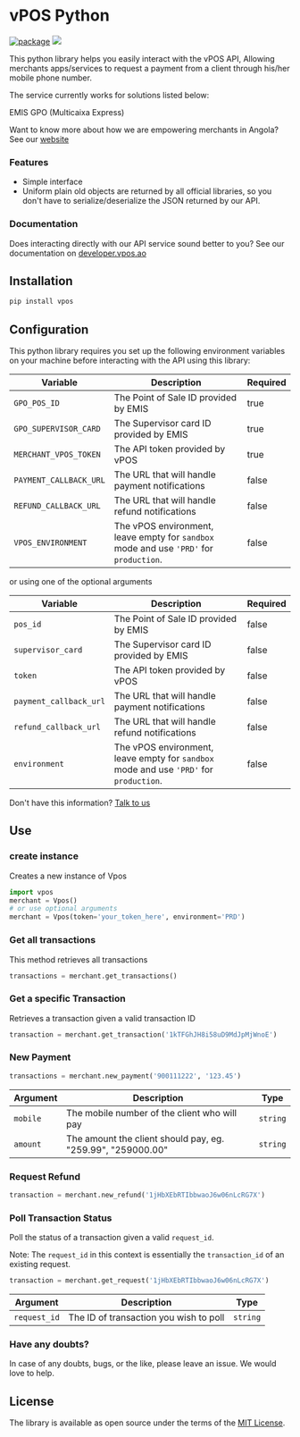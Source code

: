 # vPOS Python

[![package](https://github.com/v-pos/vpos-python/actions/workflows/python-package.yml/badge.svg)](https://github.com/v-pos/vpos-python/actions/workflows/python-package.yml)
[![](https://img.shields.io/badge/vPOS-OpenSource-blue.svg)](https://www.vpos.ao)

This python library helps you easily interact with the vPOS API,
Allowing merchants apps/services to request a payment from a client through his/her mobile phone number.

The service currently works for solutions listed below:

EMIS GPO (Multicaixa Express)

Want to know more about how we are empowering merchants in Angola? See our [website](https://vpos.ao)

### Features
- Simple interface
- Uniform plain old objects are returned by all official libraries, so you don't have
to serialize/deserialize the JSON returned by our API.

### Documentation
Does interacting directly with our API service sound better to you? 
See our documentation on [developer.vpos.ao](https://developer.vpos.ao)

## Installation

```python
pip install vpos
```

## Configuration
This python library requires you set up the following environment variables on your machine before interacting with
the API using this library:

| Variable | Description | Required |
| --- | --- | --- |
| `GPO_POS_ID` | The Point of Sale ID provided by EMIS | true |
| `GPO_SUPERVISOR_CARD` | The Supervisor card ID provided by EMIS | true |
| `MERCHANT_VPOS_TOKEN` | The API token provided by vPOS | true |
| `PAYMENT_CALLBACK_URL` | The URL that will handle payment notifications | false |
| `REFUND_CALLBACK_URL` | The URL that will handle refund notifications | false |
| `VPOS_ENVIRONMENT` | The vPOS environment, leave empty for `sandbox` mode and use `'PRD'` for `production`.  | false |

or using one of the optional arguments

| Variable | Description | Required |
| --- | --- | --- |
| `pos_id` | The Point of Sale ID provided by EMIS | false |
| `supervisor_card` | The Supervisor card ID provided by EMIS | false |
| `token` | The API token provided by vPOS | false |
| `payment_callback_url` | The URL that will handle payment notifications | false |
| `refund_callback_url` | The URL that will handle refund notifications | false |
| `environment` | The vPOS environment, leave empty for `sandbox` mode and use `'PRD'` for `production`.  | false |

Don't have this information? [Talk to us](suporte@vpos.ao)

## Use

### create instance
Creates a new instance of Vpos
```python
import vpos
merchant = Vpos()
# or use optional arguments
merchant = Vpos(token='your_token_here', environment='PRD')
```

### Get all transactions
This method retrieves all transactions
```python
transactions = merchant.get_transactions()
```

### Get a specific Transaction
Retrieves a transaction given a valid transaction ID
```python
transaction = merchant.get_transaction('1kTFGhJH8i58uD9MdJpMjWnoE')
```

### New Payment
```python
transactions = merchant.new_payment('900111222', '123.45')
```
| Argument | Description | Type |
| --- | --- | --- |
| `mobile` | The mobile number of the client who will pay | `string`
| `amount` | The amount the client should pay, eg. "259.99", "259000.00" | `string`


### Request Refund
```python
transaction = merchant.new_refund('1jHbXEbRTIbbwaoJ6w06nLcRG7X')
```

### Poll Transaction Status
Poll the status of a transaction given a valid `request_id`. 

Note: The `request_id` in this context is essentially the `transaction_id` of an existing request. 

```python
transaction = merchant.get_request('1jHbXEbRTIbbwaoJ6w06nLcRG7X')
```

| Argument | Description | Type |
| --- | --- | --- |
| `request_id` | The ID of transaction you wish to poll | `string`


### Have any doubts?
In case of any doubts, bugs, or the like, please leave an issue. We would love to help.

License
----------------

The library is available as open source under the terms of the [MIT License](http://opensource.org/licenses/MIT).
